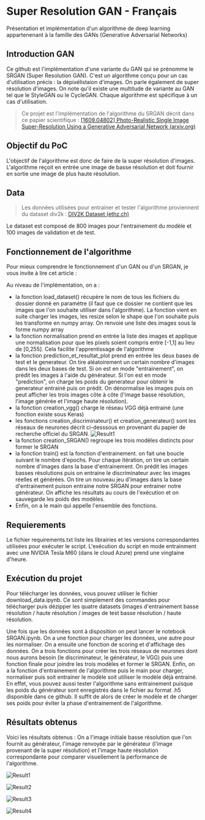 # Super Resolution GAN - Français

Présentation et implémentation d'un algorithme de deep learning appartenenant à la famille des GANs (Generative Adversarial Networks)

## Introduction GAN

Ce github est l'implémentation d'une variante du GAN qui se prénomme le SRGAN (Super Resolution GAN).  C'est un algorithme conçu pour un cas d'utilisation précis : la dépixélistaion d'images. On parle également de super résolution d'images. On note qu'il existe une multitude de variante au GAN tel que le StyleGAN ou le CycleGAN. Chaque algorithme est spécifique à un cas d'utilisation. 

> Ce projet est l'implémentation de l'algorithme du SRGAN décrit dans ce papier scientifique : [[1609.04802] Photo-Realistic Single Image Super-Resolution Using a Generative Adversarial Network (arxiv.org)](https://arxiv.org/abs/1609.04802)

## Objectif du PoC

L'objectif de l'algorithme est donc de faire de la super résolution d'images. L'algorithme reçoit en entrée une image de basse résolution et doit fournir en sortie une image de plus haute résolution.

## Data

> Les données utilisées pour entrainer et tester l'algorithme proviennent du dataset div2k : [DIV2K Dataset (ethz.ch)](https://data.vision.ee.ethz.ch/cvl/DIV2K/)

Le dataset est composé de 800 images pour l'entrainement du modèle et 100 images de validation et de test.

## Fonctionnement de l'algorithme

Pour mieux comprendre le fonctionnement d'un GAN ou d'un SRGAN, je vous invite à lire cet article :

Au niveau de l'implémentation, on a :

* la fonction load_dataset() récupère le nom de tous les fichiers du dossier donné en paramètre (il faut que ce dossier ne contient que les images que l'on souhaite utiliser dans l'algorithme). La fonction vient en suite charger les images, les resize selon le shape que l'on souhaite puis les transforme en numpy array. On renvoie une liste des images sous la forme numpy array
* la fonction normalisation prend en entrée la liste des images et applique une normalisation pour que les pixels soient compris entre [-1,1] au lieu de [0,255]. Cela facilite l'apprentissage de l'algorithme
* la fonction prediction_et_resultat_plot prend en entrée les deux bases de test et le generateur. On tire aléatoirement un certain nombre d'images dans les deux bases de test. Si on est en mode "entrainement", on prédit les images à l'aide du générateur. Si l'on est en mode "prediction", on charge les poids du generateur pour obtenir le generateur entrainé puis on prédit. On dénormalise les images puis on peut afficher les trois images côte à côte (l'image basse résolution, l'image générée et l'image haute résolution).
* la fonction creation_vgg() charge le réseau VGG déjà entrainé (une fonction existe sous Keras)
* les fonctions creation_discriminateur() et creation_generateur() sont les réseaux de neurones décrit ci-desssous en provenant du papier de recherche officiel du SRGAN.
![Result1](https://github.com/Katalyse/Super-Resolution-GAN-Fr/blob/main/Image_Readme/SRGAN_architecture.png)
* la fonction creation_SRGAN() regroupe les trois modèles distincts pour former le SRGAN
* la fonction train() est la fonction d'entrainement. on fait une boucle suivant le nombre d'epochs. Pour chaque itération, on tire un certain nombre d'images dans la base d'entrainement. On prédit les images basses résolutions puis on entraine le discriminateur avec les images réelles et générées. On tire un nouveau jeu d'images dans la base d'entrainement puison entraine notre SRGAN pour entrainer notre générateur. On affiche les résultats au cours de l'exécution et on sauvegarde les poids des modèles.
* Enfin, on a le main qui appelle l'ensemble des fonctions.

## Requierements

Le fichier requirements.txt liste les librairies et les versions correspondantes utilisées pour exécuter le script. L'exécution du script en mode entrainment avec une NVIDIA Tesla M60 (dans le cloud Azure) prend une vingtaine d'heure.

## Exécution du projet

Pour télécharger les données, vous pouvez utiliser le fichier download_data.ipynb. Ce sont simplement des commandes pour télécharger puis dézipper les quatre datasets (images d'entrainement basse résolution / haute résolution / images de test basse résolution / haute résolution.

Une fois que les données sont à disposition on peut lancer le notebook SRGAN.ipynb. On a une fonction pour charger les données, une autre pour les normaliser. On a ensuite une fonction de scoring et d'affichage des données. On a trois fonctions pour créer les trois réseaux de neurones dont nous aurons besoin (le discriminateur, le générateur, le VGG) puis une fonction finale pour joindre les trois modèles et former le SRGAN. Enfin, on a la fonction d'entrainement de l'algorithme puis le main pour charger, normaliser puis soit entrainer le modèle soit utiliser le modèle déjà entrainé. En effet, vous pouvez aussi tester l'algorithme sans entrainement puisque les poids du générateur sont enregistrés dans le fichier au format .h5 disponible dans ce github. Il suffit de alors de créer le modèle et de charger ses poids pour éviter la phase d'entrainement de l'algorithme.

## Résultats obtenus

Voici les résultats obtenus : On a l'image initiale basse résolution que l'on fournit au générateur, l'image renvoyée par le générateur (l'image provenant de la super résolution) et l'image haute résolution correspondante pour comparer visuellement la performance de l'algorithme.

![Result1](https://github.com/Katalyse/Super-Resolution-GAN-Fr/blob/main/Image_Result/result_image_4.png)

![Result2](https://github.com/Katalyse/Super-Resolution-GAN-Fr/blob/main/Image_Result/result_image_56.png)

![Result3](https://github.com/Katalyse/Super-Resolution-GAN-Fr/blob/main/Image_Result/result_image_57.png)

![Result4](https://github.com/Katalyse/Super-Resolution-GAN-Fr/blob/main/Image_Result/result_image_63.png)
